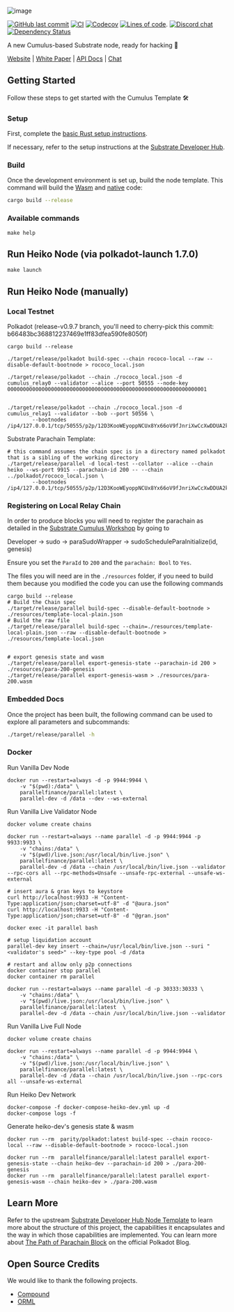 ![image](https://user-images.githubusercontent.com/40745291/116624086-ea44a100-a90c-11eb-9393-3036a39321da.png)

[![GitHub last commit](https://img.shields.io/github/last-commit/parallel-finance/parallel)](https://github.com/parallel-finance/parallel/commits/master)
[![CI](https://github.com/parallel-finance/parallel/workflows/CI/badge.svg)](https://github.com/parallel-finance/parallel/actions)
[![Codecov](https://codecov.io/gh/parallel-finance/parallel/branch/master/graph/badge.svg)](https://codecov.io/gh/parallel-finance/parallel)
[![Lines of code](https://tokei.rs/b1/github/parallel-finance/parallel)](https://github.com/XAMPPRocky/tokei).
[![Discord chat][discord-badge]][discord-url]
[![Dependency Status](https://deps.rs/repo/github/parallel-finance/parallel/status.svg)](https://deps.rs/repo/github/parallel-finance/parallel)

A new Cumulus-based Substrate node, ready for hacking :rocket:

[discord-badge]: https://img.shields.io/discord/830972820846018600.svg?logo=discord&style=flat-square
[discord-url]: https://discord.com/invite/buKKx4dySW

[Website](https://parallel.fi) |
[White Paper](https://docs.parallel.fi/white-paper) |
[API Docs](https://docs.parallel.fi) |
[Chat](https://discord.com/invite/buKKx4dySW)

## Getting Started

Follow these steps to get started with the Cumulus Template :hammer_and_wrench:

### Setup

First, complete the [basic Rust setup instructions](./doc/rust-setup.md).

If necessary, refer to the setup instructions at the
[Substrate Developer Hub](https://substrate.dev/docs/en/knowledgebase/getting-started/#manual-installation).

### Build

Once the development environment is set up, build the node template. This command will build the
[Wasm](https://substrate.dev/docs/en/knowledgebase/advanced/executor#wasm-execution) and
[native](https://substrate.dev/docs/en/knowledgebase/advanced/executor#native-execution) code:

```bash
cargo build --release
```

### Available commands

```
make help
```

## Run Heiko Node (via polkadot-launch 1.7.0)

```
make launch
```

## Run Heiko Node (manually)

### Local Testnet

Polkadot (release-v0.9.7 branch, you'll need to cherry-pick this commit: b66483bc368812237469e1ff83dfea590fe8050f)

```
cargo build --release

./target/release/polkadot build-spec --chain rococo-local --raw --disable-default-bootnode > rococo_local.json

./target/release/polkadot --chain ./rococo_local.json -d cumulus_relay0 --validator --alice --port 50555 --node-key 0000000000000000000000000000000000000000000000000000000000000001


./target/release/polkadot --chain ./rococo_local.json -d cumulus_relay1 --validator --bob --port 50556 \
        --bootnodes /ip4/127.0.0.1/tcp/50555/p2p/12D3KooWEyoppNCUx8Yx66oV9fJnriXwCcXwDDUA2kj6vnc6iDEp
```

Substrate Parachain Template:

```
# this command assumes the chain spec is in a directory named polkadot that is a sibling of the working directory
./target/release/parallel -d local-test --collator --alice --chain heiko --ws-port 9915 --parachain-id 200 -- --chain ../polkadot/rococo_local.json \
        --bootnodes /ip4/127.0.0.1/tcp/50555/p2p/12D3KooWEyoppNCUx8Yx66oV9fJnriXwCcXwDDUA2kj6vnc6iDEp
```

### Registering on Local Relay Chain

In order to produce blocks you will need to register the parachain as detailed in the [Substrate Cumulus Workshop](https://substrate.dev/cumulus-workshop/#/en/3-parachains/2-register) by going to

Developer -> sudo -> paraSudoWrapper -> sudoScheduleParaInitialize(id, genesis)

Ensure you set the `ParaId` to `200` and the `parachain: Bool` to `Yes`.

The files you will need are in the `./resources` folder, if you need to build them because you modified the code you can use the following commands

```
cargo build --release
# Build the Chain spec
./target/release/parallel build-spec --disable-default-bootnode > ./resources/template-local-plain.json
# Build the raw file
./target/release/parallel build-spec --chain=./resources/template-local-plain.json --raw --disable-default-bootnode > ./resources/template-local.json


# export genesis state and wasm
./target/release/parallel export-genesis-state --parachain-id 200 > ./resources/para-200-genesis
./target/release/parallel export-genesis-wasm > ./resources/para-200.wasm
```

### Embedded Docs

Once the project has been built, the following command can be used to explore all parameters and
subcommands:

```sh
./target/release/parallel -h
```

### Docker

Run Vanilla Dev Node

```
docker run --restart=always -d -p 9944:9944 \
    -v "$(pwd):/data" \
    parallelfinance/parallel:latest \
    parallel-dev -d /data --dev --ws-external
```

Run Vanilla Live Validator Node

```
docker volume create chains

docker run --restart=always --name parallel -d -p 9944:9944 -p 9933:9933 \
    -v "chains:/data" \
    -v "$(pwd)/live.json:/usr/local/bin/live.json" \
    parallelfinance/parallel:latest \
    parallel-dev -d /data --chain /usr/local/bin/live.json --validator --rpc-cors all --rpc-methods=Unsafe --unsafe-rpc-external --unsafe-ws-external

# insert aura & gran keys to keystore
curl http://localhost:9933 -H "Content-Type:application/json;charset=utf-8" -d "@aura.json"
curl http://localhost:9933 -H "Content-Type:application/json;charset=utf-8" -d "@gran.json"

docker exec -it parallel bash

# setup liquidation account
parallel-dev key insert --chain=/usr/local/bin/live.json --suri "<validator's seed>" --key-type pool -d /data

# restart and allow only p2p connections
docker container stop parallel
docker container rm parallel

docker run --restart=always --name parallel -d -p 30333:30333 \
    -v "chains:/data" \
    -v "$(pwd)/live.json:/usr/local/bin/live.json" \
    parallelfinance/parallel:latest  \
    parallel-dev -d /data --chain /usr/local/bin/live.json --validator
```

Run Vanilla Live Full Node

```
docker volume create chains

docker run --restart=always --name parallel -d -p 9944:9944 \
    -v "chains:/data" \
    -v "$(pwd)/live.json:/usr/local/bin/live.json" \
    parallelfinance/parallel:latest \
    parallel-dev -d /data --chain /usr/local/bin/live.json --rpc-cors all --unsafe-ws-external
```

Run Heiko Dev Network

```
docker-compose -f docker-compose-heiko-dev.yml up -d
docker-compose logs -f
```

Generate heiko-dev's genesis state & wasm

```
docker run --rm  parity/polkadot:latest build-spec --chain rococo-local --raw --disable-default-bootnode > rococo-local.json

docker run --rm  parallelfinance/parallel:latest parallel export-genesis-state --chain heiko-dev --parachain-id 200 > ./para-200-genesis
docker run --rm  parallelfinance/parallel:latest parallel export-genesis-wasm --chain heiko-dev > ./para-200.wasm
```

## Learn More

Refer to the upstream
[Substrate Developer Hub Node Template](https://github.com/substrate-developer-hub/substrate-node-template)
to learn more about the structure of this project, the capabilities it encapsulates and the way in
which those capabilities are implemented. You can learn more about
[The Path of Parachain Block](https://polkadot.network/the-path-of-a-parachain-block/) on the
official Polkadot Blog.

## Open Source Credits

We would like to thank the following projects.

-   [Compound](https://compound.finance/)
-   [ORML](https://github.com/open-web3-stack/open-runtime-module-library)
